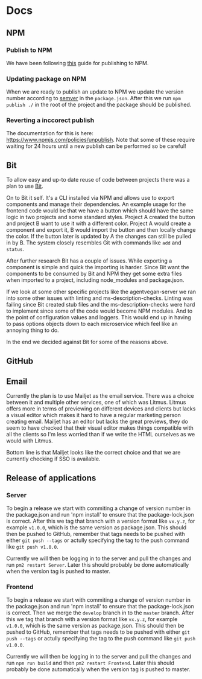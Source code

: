 # Docs

## NPM
### Publish to NPM
We have been following [this](https://gist.github.com/coolaj86/1318304) guide for publishing to NPM.

### Updating package on NPM
When we are ready to publish an update to NPM we update the version number according to [semver](https://semver.org/) in 
the `package.json`. After this we run `npm publish ./` in the root of the project and the package should be published.

### Reverting a inccorect publish
The documentation for this is here: https://www.npmjs.com/policies/unpublish. Note that some of these require waiting 
for 24 hours until a new publish can be performed so be careful!

## Bit
To allow easy and up-to date reuse of code between projects there was a plan to use
[Bit](https://bit.dev).

On to Bit it self. It's a CLI installed via NPM and allows use to export components and manage
their dependencies. An example usage for the frontend code would be that we have a button which
should have the same logic in two projects and some standard styles. Project A created the button
and project B want to use it with a different color. Project A would create a component and export
it, B would import the button and then locally change the color. If the button later is updated by
A the changes can still be pulled in by B. The system closely resembles Git with commands like
`add` and `status`.

After further research Bit has a couple of issues. While exporting a component is simple and quick
the importing is harder. Since Bit want the components to be consumed by Bit and NPM they get some
extra files when imported to a project, including node_modules and package.json.

If we look at some other specific projects like the agentvegan-server we ran into some other issues
with linting and ms-description-checks. Linting was failing since Bit created stub files and the 
ms-description-checks were hard to implement since some of the code would become NPM modules. And
to the point of configuration values and loggers. This would end up in having to pass options
objects down to each microservice which feel like an annoying thing to do.

In the end we decided against Bit for some of the reasons above.

## GitHub


## Email
Currently the plan is to use Mailjet as the email service. There was a choice between it and multiple other services, one
of which was Litmus. Litmus offers more in terms of previewing on different devices and clients but lacks a visual editor which
makes it hard to have a regular marketing person creating email. Mailjet has an editor but lacks the great previews, they do seem to
have checked that their visual editor makes things compatible with all the clients so I'm less worried than if we write the HTML
ourselves as we would with Litmus.

Bottom line is that Mailjet looks like the correct choice and that we are currently checking if SSO is available.

## Release of applications
### Server
To begin a release we start with commiting a change of version number in the package.json and run 'npm install' to ensure that the package-lock.json is correct. After this we tag that branch with a version format like `vx.y.z`, for example `v1.0.0`, which is the same version as package.json. This should then be pushed to GitHub, remember that tags needs to be pushed with either `git push --tags` or actully specifying the tag to the push command like `git push v1.0.0`.

Currently we will then be logging in to the server and pull the changes and run `pm2 restart Server`. Later this should probably be done automatically when the version tag is pushed to master.

### Frontend
To begin a release we start with commiting a change of version number in the package.json and run 'npm install' to ensure that the package-lock.json is correct. Then we merge the `develop` branch in to the `master` branch. After this we tag that branch with a version format like `vx.y.z`, for example `v1.0.0`, which is the same version as package.json. This should then be pushed to GitHub, remember that tags needs to be pushed with either `git push --tags` or actully specifying the tag to the push command like `git push v1.0.0`.

Currently we will then be logging in to the server and pull the changes and run `npm run build` and then `pm2 restart Frontend`. Later this should probably be done automatically when the version tag is pushed to master.
